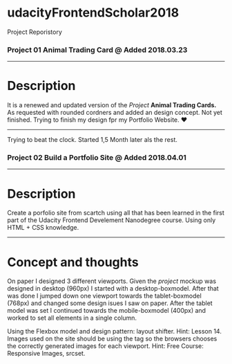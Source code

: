 # udacityFrontendScholar2018
Project Reporistory


### Project 01 Animal Trading Card @ Added 2018.03.23
___
# Description
It is a renewed and updated version of the _Project_ **Animal Trading Cards.** 
As requested with rounded cordners and added an design concept. Not yet finished. Trying to finish my design fpr my Portfolio Website. :heart: 

___
Trying to beat the clock. Started 1,5 Month later als the rest. 

### Project 02 Build a Portfolio Site @ Added 2018.04.01
___
# Description
Create a porfolio site from scartch using all that has been learned in the first part of the Udacity Frontend Develement Nanodegree course. Using only HTML + CSS knowledge. 

___
# Concept and thoughts
On paper I designed 3 different viewports. Given the _project_ mockup was designed in desktop (960px) I started with a desktop-boxmodel. After that was done I jumped down one viewport towards the tablet-boxmodel (768px) and changed some design isues I saw on paper. After the tablet model was set I continued towards the mobile-boxmodel (400px) and worked to set all elements in a single column.

Using the Flexbox model and design pattern: layout shifter. Hint: Lesson 14.
Images used on the site should be using the <picture> tag so the browsers chooses the correctly generated images for each viewport. Hint: Free Course: Responsive Images, srcset.
